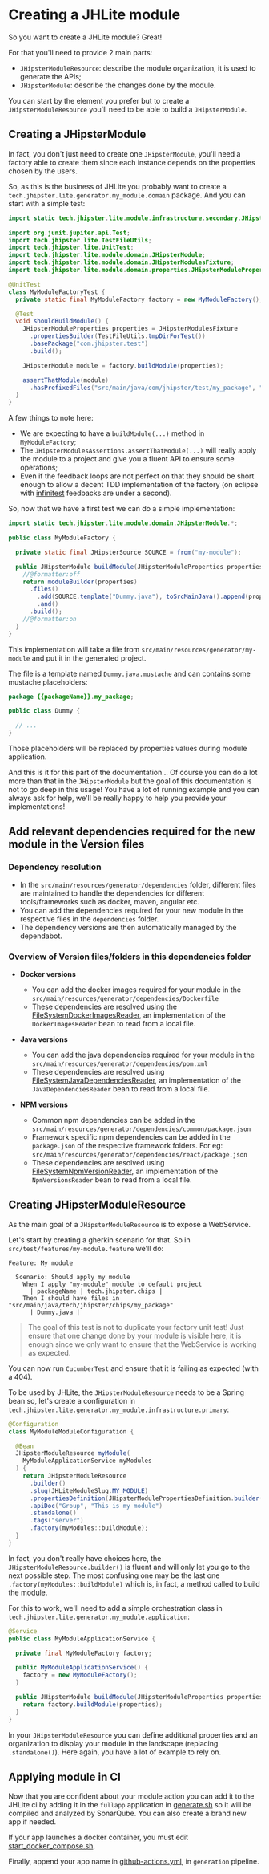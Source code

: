 # Creating a JHLite module

So you want to create a JHLite module? Great!

For that you'll need to provide 2 main parts:

- `JHipsterModuleResource`: describe the module organization, it is used to generate the APIs;
- `JHipsterModule`: describe the changes done by the module.

You can start by the element you prefer but to create a `JHipsterModuleResource` you'll need to be able to build a `JHipsterModule`.

## Creating a JHipsterModule

In fact, you don't just need to create one `JHipsterModule`, you'll need a factory able to create them since each instance depends on the properties chosen by the users.

So, as this is the business of JHLite you probably want to create a `tech.jhipster.lite.generator.my_module.domain` package. And you can start with a simple test:

```java
import static tech.jhipster.lite.module.infrastructure.secondary.JHipsterModulesAssertions.*;

import org.junit.jupiter.api.Test;
import tech.jhipster.lite.TestFileUtils;
import tech.jhipster.lite.UnitTest;
import tech.jhipster.lite.module.domain.JHipsterModule;
import tech.jhipster.lite.module.domain.JHipsterModulesFixture;
import tech.jhipster.lite.module.domain.properties.JHipsterModuleProperties;

@UnitTest
class MyModuleFactoryTest {
  private static final MyModuleFactory factory = new MyModuleFactory();

  @Test
  void shouldBuildModule() {
    JHipsterModuleProperties properties = JHipsterModulesFixture
      .propertiesBuilder(TestFileUtils.tmpDirForTest())
      .basePackage("com.jhipster.test")
      .build();

    JHipsterModule module = factory.buildModule(properties);

    assertThatModule(module)
      .hasPrefixedFiles("src/main/java/com/jhipster/test/my_package", "Dummy.java");
  }
}
```

A few things to note here:

- We are expecting to have a `buildModule(...)` method in `MyModuleFactory`;
- The `JHipsterModulesAssertions.assertThatModule(...)` will really apply the module to a project and give you a fluent API to ensure some operations;
- Even if the feedback loops are not perfect on that they should be short enough to allow a decent TDD implementation of the factory (on eclipse with [infinitest](https://infinitest.github.io/) feedbacks are under a second).

So, now that we have a first test we can do a simple implementation:

```java
import static tech.jhipster.lite.module.domain.JHipsterModule.*;

public class MyModuleFactory {

  private static final JHipsterSource SOURCE = from("my-module");

  public JHipsterModule buildModule(JHipsterModuleProperties properties) {
    //@formatter:off
    return moduleBuilder(properties)
      .files()
        .add(SOURCE.template("Dummy.java"), toSrcMainJava().append(properties.packagePath()).append("my_package").append("Dummy.java"))
        .and()
      .build();
    //@formatter:on
  }
}
```

This implementation will take a file from `src/main/resources/generator/my-module` and put it in the generated project.

The file is a template named `Dummy.java.mustache` and can contains some mustache placeholders:

```java
package {{packageName}}.my_package;

public class Dummy {

  // ...
}
```

Those placeholders will be replaced by properties values during module application.

And this is it for this part of the documentation... Of course you can do a lot more than that in the `JHipsterModule` but the goal of this documentation is not to go deep in this usage! You have a lot of running example and you can always ask for help, we'll be really happy to help you provide your implementations!

## Add relevant dependencies required for the new module in the Version files

### Dependency resolution

- In the `src/main/resources/generator/dependencies` folder, different files are maintained to handle the dependencies for different tools/frameworks such as docker, maven, angular etc.
- You can add the dependencies required for your new module in the respective files in the `dependencies` folder.
- The dependency versions are then automatically managed by the dependabot.

### Overview of Version files/folders in this dependencies folder

- **Docker versions**

  - You can add the docker images required for your module in the `src/main/resources/generator/dependencies/Dockerfile`
  - These dependencies are resolved using the [FileSystemDockerImagesReader](https://github.com/jhipster/jhipster-lite/blob/main/src/main/java/tech/jhipster/lite/module/infrastructure/secondary/docker/FileSystemDockerImagesReader.java), an implementation of the `DockerImagesReader` bean to read from a local file.

- **Java versions**

  - You can add the java dependencies required for your module in the `src/main/resources/generator/dependencies/pom.xml`
  - These dependencies are resolved using [FileSystemJavaDependenciesReader](https://github.com/jhipster/jhipster-lite/blob/main/src/main/java/tech/jhipster/lite/module/infrastructure/secondary/javadependency/FileSystemJavaDependenciesReader.java), an implementation of the `JavaDependenciesReader` bean to read from a local file.

- **NPM versions**
  - Common npm dependencies can be added in the `src/main/resources/generator/dependencies/common/package.json`
  - Framework specific npm dependencies can be added in the `package.json` of the respective framework folders. For eg: `src/main/resources/generator/dependencies/react/package.json`
  - These dependencies are resolved using [FileSystemNpmVersionReader](https://github.com/jhipster/jhipster-lite/blob/main/src/main/java/tech/jhipster/lite/module/infrastructure/secondary/npm/FileSystemNpmVersionReader.java), an implementation of the `NpmVersionsReader` bean to read from a local file.

## Creating JHipsterModuleResource

As the main goal of a `JHipsterModuleResource` is to expose a WebService.

Let's start by creating a gherkin scenario for that. So in `src/test/features/my-module.feature` we'll do:

```
Feature: My module

  Scenario: Should apply my module
    When I apply "my-module" module to default project
      | packageName | tech.jhipster.chips |
    Then I should have files in "src/main/java/tech/jhipster/chips/my_package"
      | Dummy.java |
```

> The goal of this test is not to duplicate your factory unit test! Just ensure that one change done by your module is visible here, it is enough since we only want to ensure that the WebService is working as expected.

You can now run `CucumberTest` and ensure that it is failing as expected (with a 404).

To be used by JHLite, the `JHipsterModuleResource` needs to be a Spring bean so, let's create a configuration in `tech.jhipster.lite.generator.my_module.infrastructure.primary`:

```java
@Configuration
class MyModuleModuleConfiguration {

  @Bean
  JHipsterModuleResource myModule(
    MyModuleApplicationService myModules
  ) {
    return JHipsterModuleResource
      .builder()
      .slug(JHLiteModuleSlug.MY_MODULE)
      .propertiesDefinition(JHipsterModulePropertiesDefinition.builder().addBasePackage().build())
      .apiDoc("Group", "This is my module")
      .standalone()
      .tags("server")
      .factory(myModules::buildModule);
  }
}
```

In fact, you don't really have choices here, the `JHipsterModuleResource.builder()` is fluent and will only let you go to the next possible step.
The most confusing one may be the last one `.factory(myModules::buildModule)` which is, in fact, a method called to build the module.

For this to work, we'll need to add a simple orchestration class in `tech.jhipster.lite.generator.my_module.application`:

```java
@Service
public class MyModuleApplicationService {

  private final MyModuleFactory factory;

  public MyModuleApplicationService() {
    factory = new MyModuleFactory();
  }

  public JHipsterModule buildModule(JHipsterModuleProperties properties) {
    return factory.buildModule(properties);
  }
}

```

In your `JHipsterModuleResource` you can define additional properties and an organization to display your module in the landscape (replacing `.standalone()`). Here again, you have a lot of example to rely on.

## Applying module in CI

Now that you are confident about your module action you can add it to the JHLite ci by adding it in the `fullapp` application in [generate.sh](../tests-ci/generate.sh) so it will be compiled and analyzed by SonarQube. You can also create a brand new app if needed.

If your app launches a docker container, you must edit [start_docker_compose.sh](../tests-ci/start_docker_compose.sh).

Finally, append your app name in [github-actions.yml](../.github/workflows/github-actions.yml), in `generation` pipeline.
